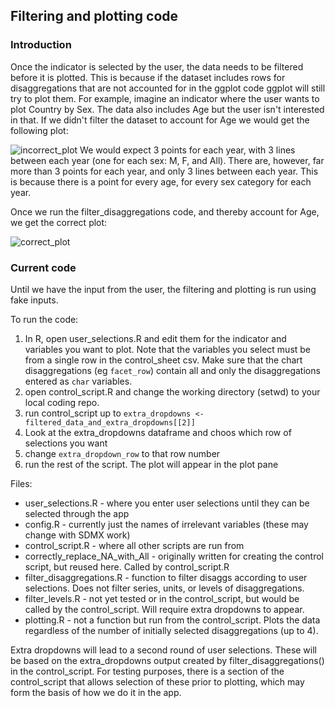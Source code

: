 
## Filtering and plotting code

### Introduction
    
Once the indicator is selected by the user, the data needs to be filtered before it is plotted.
This is because if the dataset includes rows for disaggregations that are not accounted for in the ggplot code
ggplot will still try to plot them. For example, imagine an indicator where the user wants to plot Country by Sex.
The data also includes Age but the user isn't interested in that. If we didn't filter the dataset to account for Age
we would get the following plot:    
    
![incorrect_plot](https://user-images.githubusercontent.com/52452377/129395602-958e86d8-18a4-40bd-809c-0e5692c9690a.jpeg)
We would expect 3 points for each year, with 3 lines between each year (one for each sex: M, F, and All).
There are, however, far more than 3 points for each year, and only 3 lines between each year. This is because there is a point 
for every age, for every sex category for each year.    

Once we run the filter_disaggregations code, and thereby account for Age, we get the correct plot:    
    
![correct_plot](https://user-images.githubusercontent.com/52452377/129395982-02a4c5c2-4066-454f-9754-4105a5f54e5c.jpeg)



### Current code
Until we have the input from the user, the filtering and plotting is run using fake inputs.    
    
To run the code:
1) In R, open user_selections.R and edit them for the indicator and variables you want to plot. Note
that the variables you select must be from a single row in the control_sheet csv. Make sure that the 
chart disaggregations (eg `facet_row`) contain all and only the disaggregations entered as `char` variables.
2) open control_script.R and change the working directory (setwd) to your local coding repo.
3) run control_script up to `extra_dropdowns <- filtered_data_and_extra_dropdowns[[2]]`
4) Look at the extra_dropdowns dataframe and choos which row of selections you want
5) change `extra_dropdown_row` to that row number
6) run the rest of the script. The plot will appear in the plot pane

Files:
- user_selections.R - where you enter user selections until they can be selected through the app
- config.R - currently just the names of irrelevant variables (these may change with SDMX work)
- control_script.R - where all other scripts are run from
- correctly_replace_NA_with_All - originally written for creating the control script, but reused here. Called by control_script.R
- filter_disaggregations.R - function to filter disaggs according to user selections. Does not filter series, units, or levels of disaggregations.
- filter_levels.R - not yet tested or in the control_script, but would be called by the control_script. Will require extra dropdowns to appear.
- plotting.R - not a function but run from the control_script. Plots the data regardless of the number of initially selected disaggregations (up to 4).  
  
Extra dropdowns will lead to a second round of user selections. These will be based on the extra_dropdowns output created by filter_disaggregations()
in the control_script. For testing purposes, there is a section of the control_script that allows selection of these prior to plotting, which may
form the basis of how we do it in the app.    
  
